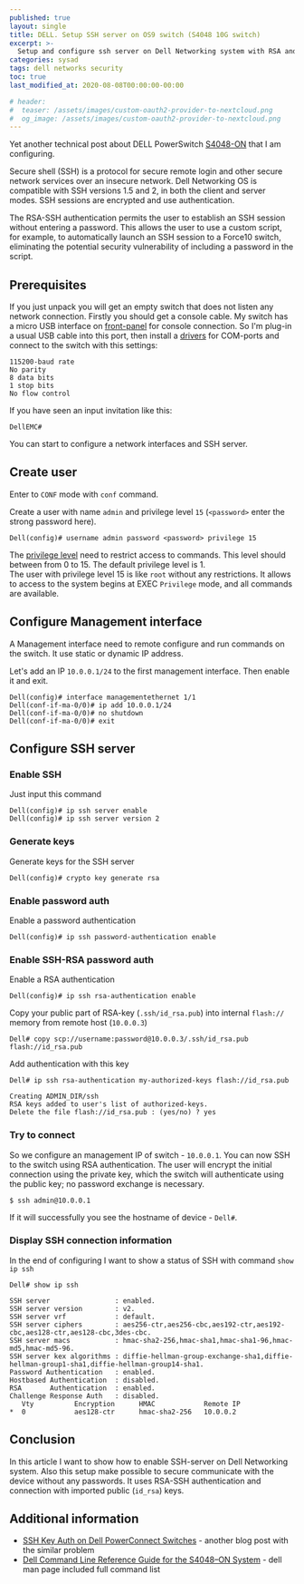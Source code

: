 ```yaml
---
published: true
layout: single
title: DELL. Setup SSH server on OS9 switch (S4048 10G switch)
excerpt: >-
  Setup and configure ssh server on Dell Networking system with RSA and password authentication.
categories: sysad
tags: dell networks security
toc: true
last_modified_at: 2020-08-08T00:00:00-00:00

# header:
#  teaser: /assets/images/custom-oauth2-provider-to-nextcloud.png
#  og_image: /assets/images/custom-oauth2-provider-to-nextcloud.png
---
```


Yet another technical post about DELL PowerSwitch [S4048-ON][s4048-specs] that I am configuring.

Secure shell (SSH) is a protocol for secure remote login and other secure network services over an insecure network.
Dell Networking OS is compatible with SSH versions 1.5 and 2, in both the client and server modes.
SSH sessions are encrypted and use authentication.

The RSA-SSH authentication permits the user to establish an SSH session without entering a password.
This allows the user to use a custom script, for example, to automatically launch an SSH session to a Force10 switch, eliminating the potential security vulnerability of including a password in the script.

## Prerequisites

If you just unpack you will get an empty switch that does not listen any network connection.
Firstly you should get a console cable. My switch has a micro USB interface on [front-panel](https://www.dell.com/support/manuals/us/en/04/networking-s4048t-on/s4048t-on-ig-pub/micro-usb-b-console-port-access?guid=guid-e873c8e3-5514-4cc5-b457-35f074d44fa2&lang=en-us) for console connection.
So I'm plug-in a usual USB cable into this port, then install a [drivers](https://www.dell.com/support/home/en-us/drivers/driversdetails/?driverid=r5k9d) for COM-ports and connect to the switch with this settings:
```
115200-baud rate
No parity
8 data bits
1 stop bits
No flow control
```

If you have seen an input invitation like this:
```
DellEMC#
```
You can start to configure a network interfaces and SSH server.

## Create user

Enter to `CONF` mode with `conf` command.

Create a user with name `admin` and privilege level `15` (`<password>` enter the strong password here).
```
Dell(config)# username admin password <password> privilege 15
```
The [privilege level](https://www.dell.com/support/manuals/us/en/19/force10-s4048-on/s4048_on_9.9.0.0_config_pub-v1/configuring-privilege-levels?guid=guid-2fa480e0-1660-41d8-8ac2-45aa90d5bb71&lang=en-us) need to restrict access to commands.
This level should between from 0 to 15. The default privilege level is 1.  
The user with privilege level 15 is like `root` without any restrictions.
It allows to access to the system begins at EXEC `Privilege` mode, and all commands are available.


## Configure Management interface

A Management interface need to remote configure and run commands on the switch.
It use static or dynamic IP address.

Let's add an IP `10.0.0.1/24` to the first management interface. Then enable it and exit.
```
Dell(config)# interface managementethernet 1/1
Dell(conf-if-ma-0/0)# ip add 10.0.0.1/24
Dell(conf-if-ma-0/0)# no shutdown
Dell(conf-if-ma-0/0)# exit
```

## Configure SSH server


### Enable SSH

Just input this command
```
Dell(config)# ip ssh server enable
Dell(config)# ip ssh server version 2
```

### Generate keys

Generate keys for the SSH server
```
Dell(config)# crypto key generate rsa
```

### Enable password auth

Enable a password authentication
```
Dell(config)# ip ssh password-authentication enable
```

### Enable SSH-RSA password auth


Enable a RSA authentication
```
Dell(config)# ip ssh rsa-authentication enable
```

Copy your public part of RSA-key (`.ssh/id_rsa.pub`) into internal `flash://` memory from remote host (`10.0.0.3`)
```
Dell# copy scp://username:password@10.0.0.3/.ssh/id_rsa.pub flash://id_rsa.pub
```

Add authentication with this key
```
Dell# ip ssh rsa-authentication my-authorized-keys flash://id_rsa.pub

Creating ADMIN_DIR/ssh
RSA keys added to user's list of authorized-keys.
Delete the file flash://id_rsa.pub : (yes/no) ? yes
```

### Try to connect

So we configure an management IP of switch - `10.0.0.1`.
You can now SSH to the switch using RSA authentication.
The user will encrypt the initial connection using the private key, which the switch will authenticate using the public key; no password exchange is necessary.
```
$ ssh admin@10.0.0.1
```
If it will successfully you see the hostname of device - `Dell#`.

### Display SSH connection information

In the end of configuring I want to show a status of SSH with command `show ip ssh`
```
Dell# show ip ssh

SSH server                : enabled.
SSH server version        : v2.
SSH server vrf            : default.
SSH server ciphers        : aes256-ctr,aes256-cbc,aes192-ctr,aes192-cbc,aes128-ctr,aes128-cbc,3des-cbc.
SSH server macs           : hmac-sha2-256,hmac-sha1,hmac-sha1-96,hmac-md5,hmac-md5-96.
SSH server kex algorithms : diffie-hellman-group-exchange-sha1,diffie-hellman-group1-sha1,diffie-hellman-group14-sha1.
Password Authentication   : enabled.
Hostbased Authentication  : disabled.
RSA       Authentication  : enabled.
Challenge Response Auth   : disabled.
   Vty          Encryption      HMAC            Remote IP
*  0            aes128-ctr      hmac-sha2-256   10.0.0.2
```



## Conclusion

In this article I want to show how to enable SSH-server on Dell Networking system.
Also this setup make possible to secure communicate with the device without any passwords.
It uses RSA-SSH authentication and connection with imported public (`id_rsa`) keys.

## Additional information

* [SSH Key Auth on Dell PowerConnect Switches](https://www.netwrix.com/cisco_commands_cheat_sheet.html) - another blog post with the similar problem
* [Dell Command Line Reference Guide for the S4048–ON System](https://www.dell.com/support/manuals/us/en/19/force10-s4048-on/s4048-on-9.14.0.0-cli/about-this-guide) - dell man page included full command list


[s4048-specs]: https://i.dell.com/sites/doccontent/shared-content/data-sheets/en/Documents/Dell-EMC-Networking-S4048-ON-Spec-Sheet.pdf
